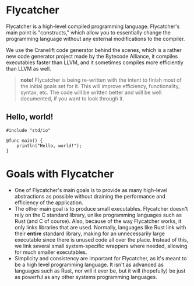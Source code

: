 # Flycatcher
Flycatcher is a high-level compiled programming language.  Flycatcher's main point is "constructs," which allow you to essentially change the programming language without any external modifications to the compiler.

We use the Cranelift code generator behind the scenes, which is a rather new code generator project made by the Bytecode Alliance, it compiles executables faster than LLVM, and it sometimes compiles more efficiently than LLVM as well.

> **note!** Flycatcher is being re-written with the intent to finish most of the initial goals set for it.  This will improve efficiency, functionality, syntax, etc.  The code will be written better and will be well documented, if you want to look through it.

## Hello, world!
```flycatcher
#include "std/io"

@func main() {
    println("Hello, world!");
}
```

# Goals with Flycatcher
- One of Flycatcher's main goals is to provide as many high-level abstractions as possible without draining the performance and efficiency of the application.
- The other main goal is to produce small executables.  Flycatcher doesn't rely on the C standard library, unlike programming languages such as Rust (and C of course).  Also, because of the way Flycatcher works, it only links libraries that are used.  Normally, languages like Rust link with their **entire** standard library, making for an unnecessarily large executable since there is unused code all over the place.  Instead of this, we link several small system-specific wrappers where needed, allowing for much smaller executables.
- Simplicity and consistency are important for Flycatcher, as it's meant to be a high level programming language.  It isn't as advanced as languages such as Rust, nor will it ever be, but it will (hopefully) be just as powerful as any other systems programming languages.